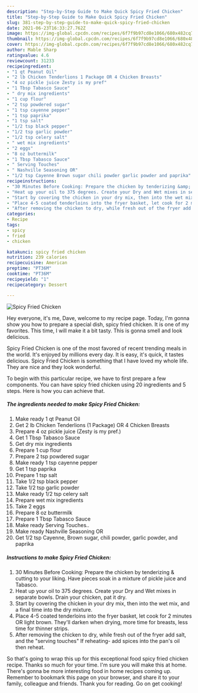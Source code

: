 ```yaml
---
description: "Step-by-Step Guide to Make Quick Spicy Fried Chicken"
title: "Step-by-Step Guide to Make Quick Spicy Fried Chicken"
slug: 381-step-by-step-guide-to-make-quick-spicy-fried-chicken
date: 2021-06-23T16:33:27.762Z
image: https://img-global.cpcdn.com/recipes/6f7f9b97cd8e1066/680x482cq70/spicy-fried-chicken-recipe-main-photo.jpg
thumbnail: https://img-global.cpcdn.com/recipes/6f7f9b97cd8e1066/680x482cq70/spicy-fried-chicken-recipe-main-photo.jpg
cover: https://img-global.cpcdn.com/recipes/6f7f9b97cd8e1066/680x482cq70/spicy-fried-chicken-recipe-main-photo.jpg
author: Mable Sharp
ratingvalue: 4.6
reviewcount: 31233
recipeingredient:
- "1 qt Peanut Oil"
- "2 lb Chicken Tenderlions 1 Package OR 4 Chicken Breasts"
- "4 oz pickle juice Zesty is my pref"
- "1 Tbsp Tabasco Sauce"
- " dry mix ingredients"
- "1 cup flour"
- "2 tsp powdered sugar"
- "1 tsp cayenne pepper"
- "1 tsp paprika"
- "1 tsp salt"
- "1/2 tsp black pepper"
- "1/2 tsp garlic powder"
- "1/2 tsp celery salt"
- " wet mix ingredients"
- "2 eggs"
- "8 oz buttermilk"
- "1 Tbsp Tabasco Sauce"
- " Serving Touches"
- " Nashville Seasoning OR"
- "1/2 tsp Cayenne Brown sugar chili powder garlic powder and paprika"
recipeinstructions:
- "30 Minutes Before Cooking: Prepare the chicken by tenderizing &amp; cutting to your liking. Have pieces soak in a mixture of pickle juice and Tabasco."
- "Heat up your oil to 375 degrees. Create your Dry and Wet mixes in separate bowls. Drain your chicken, pat it dry."
- "Start by covering the chicken in your dry mix, then into the wet mix, and a final time into the dry mixture."
- "Place 4-5 coated tenderloins into the fryer basket, let cook for 2 minutes OR light brown. They&#39;ll darken when drying, more time for breasts, less time for thinner strips."
- "After removing the chicken to dry, while fresh out of the fryer add salt, and the &#34;serving touches&#34; If reheating- add spices into the pan&#39;s oil then reheat."
categories:
- Recipe
tags:
- spicy
- fried
- chicken

katakunci: spicy fried chicken 
nutrition: 239 calories
recipecuisine: American
preptime: "PT36M"
cooktime: "PT36M"
recipeyield: "1"
recipecategory: Dessert

---
```



![Spicy Fried Chicken](https://img-global.cpcdn.com/recipes/6f7f9b97cd8e1066/680x482cq70/spicy-fried-chicken-recipe-main-photo.jpg)

Hey everyone, it's me, Dave, welcome to my recipe page. Today, I'm gonna show you how to prepare a special dish, spicy fried chicken. It is one of my favorites. This time, I will make it a bit tasty. This is gonna smell and look delicious.

Spicy Fried Chicken is one of the most favored of recent trending meals in the world. It's enjoyed by millions every day. It is easy, it's quick, it tastes delicious. Spicy Fried Chicken is something that I have loved my whole life. They are nice and they look wonderful.




To begin with this particular recipe, we have to first prepare a few components. You can have spicy fried chicken using 20 ingredients and 5 steps. Here is how you can achieve that.

<!--inarticleads1-->

##### The ingredients needed to make Spicy Fried Chicken:

1. Make ready 1 qt Peanut Oil
1. Get 2 lb Chicken Tenderlions (1 Package) OR 4 Chicken Breasts
1. Prepare 4 oz pickle juice (Zesty is my pref.)
1. Get 1 Tbsp Tabasco Sauce
1. Get  dry mix ingredients
1. Prepare 1 cup flour
1. Prepare 2 tsp powdered sugar
1. Make ready 1 tsp cayenne pepper
1. Get 1 tsp paprika
1. Prepare 1 tsp salt
1. Take 1/2 tsp black pepper
1. Take 1/2 tsp garlic powder
1. Make ready 1/2 tsp celery salt
1. Prepare  wet mix ingredients
1. Take 2 eggs
1. Prepare 8 oz buttermilk
1. Prepare 1 Tbsp Tabasco Sauce
1. Make ready  Serving Touches..
1. Make ready  Nashville Seasoning OR
1. Get 1/2 tsp Cayenne, Brown sugar, chili powder, garlic powder, and paprika




<!--inarticleads2-->

##### Instructions to make Spicy Fried Chicken:

1. 30 Minutes Before Cooking: Prepare the chicken by tenderizing &amp; cutting to your liking. Have pieces soak in a mixture of pickle juice and Tabasco.
1. Heat up your oil to 375 degrees. Create your Dry and Wet mixes in separate bowls. Drain your chicken, pat it dry.
1. Start by covering the chicken in your dry mix, then into the wet mix, and a final time into the dry mixture.
1. Place 4-5 coated tenderloins into the fryer basket, let cook for 2 minutes OR light brown. They&#39;ll darken when drying, more time for breasts, less time for thinner strips.
1. After removing the chicken to dry, while fresh out of the fryer add salt, and the &#34;serving touches&#34; If reheating- add spices into the pan&#39;s oil then reheat.




So that's going to wrap this up for this exceptional food spicy fried chicken recipe. Thanks so much for your time. I'm sure you will make this at home. There's gonna be more interesting food in home recipes coming up. Remember to bookmark this page on your browser, and share it to your family, colleague and friends. Thank you for reading. Go on get cooking!
